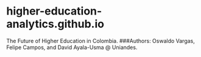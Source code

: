 # higher-education-analytics.github.io
The Future of Higher Education in Colombia.
###Authors: 
Oswaldo Vargas, Felipe Campos, and David Ayala-Usma @ Uniandes.
